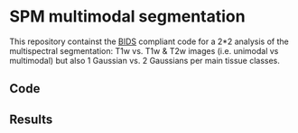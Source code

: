 # SPM multimodal segmentation

This repository containst the [BIDS]() compliant code for a 2*2 analysis of the multispectral segmentation: T1w vs. T1w & T2w images (i.e. unimodal vs multimodal) but also 1 Gaussian vs. 2 Gaussians per main tissue classes.

## Code


## Results
